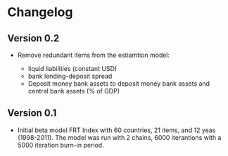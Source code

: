 # Changelog

## Version 0.2 

- Remove redundant items from the estiamtion model: 
    
    -  liquid liabilities (constant USD)
    -  bank lending-deposit spread
    -  Deposit money bank assets to deposit money bank assets and central bank assets (% of GDP)

## Version 0.1

- Initial beta model FRT Index with 60 countries, 21 items, and 12 yeas (1998-2011). The model was run with 2 chains, 6000 iterantions with a 5000 iteration burn-in period. 